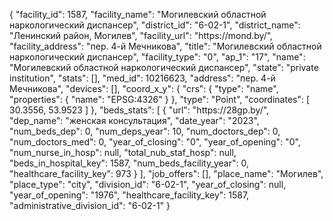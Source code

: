 {
    "facility_id": 1587,
    "facility_name": "Могилевский областной наркологический диспансер",
    "district_id": "6-02-1",
    "district_name": "Ленинский район, Могилев",
    "facility_url": "https:\/\/mond.by\/",
    "facility_address": "пер. 4-й Мечникова",
    "title": "Могилевский областной наркологический диспансер",
    "facility_type": "0",
    "ap_1": "17",
    "name": "Могилевский областной наркологический диспансер",
    "state": "private institution",
    "stats": [],
    "med_id": 10216623,
    "address": "пер. 4-й Мечникова",
    "devices": [],
    "coord_x_y": {
        "crs": {
            "type": "name",
            "properties": {
                "name": "EPSG:4326"
            }
        },
        "type": "Point",
        "coordinates": [
            30.3556,
            53.9523
        ]
    },
    "beds_stats": [
        {
            "url": "https:\/\/28gp.by\/",
            "dep_name": "женская консультация",
            "date_year": "2023",
            "num_beds_dep": 0,
            "num_deps_year": 10,
            "num_doctors_dep": 0,
            "num_doctors_med": 0,
            "year_of_closing": "0",
            "year_of_opening": "0",
            "num_nurse_in_hosp": null,
            "total_nub_staf_hosp": null,
            "beds_in_hospital_key": 1587,
            "num_beds_facility_year": 0,
            "healthcare_facility_key": 973
        }
    ],
    "job_offers": [],
    "place_name": "Могилев",
    "place_type": "city",
    "division_id": "6-02-1",
    "year_of_closing": null,
    "year_of_opening": "1976",
    "healthcare_facility_key": 1587,
    "administrative_division_id": "6-02-1"
}